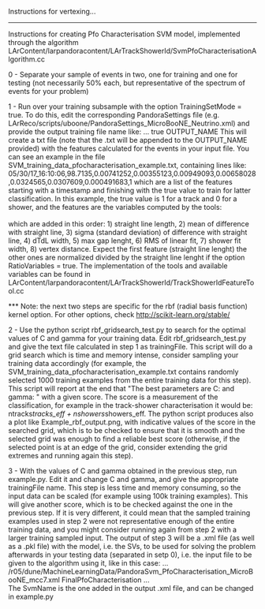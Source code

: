 Instructions for vertexing... 

********************************************************

Instructions for creating Pfo Characterisation SVM model, 
implemented through the algorithm LArContent/larpandoracontent/LArTrackShowerId/SvmPfoCharacterisationAlgorithm.cc


0 - Separate your sample of events in two, one for training and one for testing (not necessarily 50% each, but representative of the spectrum of events for your problem)

1 - Run over your training subsample with the option TrainingSetMode = true. To do this, edit the corresponding PandoraSettings file (e.g. LArReco/scripts/uboone/PandoraSettings_MicroBooNE_Neutrino.xml) and provide the output training file name like: 
     <algorithm type = "LArSVMClusterCharacterisation">
     ...
     <TrainingSetMode>true</TrainingSetMode>
     <TrainingOutputFileName>OUTPUT_NAME</TrainingOutputFileName>
This will create a txt file (note that the .txt will be appended to the OUTPUT_NAME provided) with the features calculated for the events in your input file. You can see an example in the file SVM_training_data_pfocharacterisation_example.txt, containing lines like: 
     05/30/17_16:10:06,98.7135,0.00741252,0.00355123,0.00949093,0.00658028,0.0324565,0.0307609,0.000491683,1
which are a list of the features starting with a timestamp and finishing with the true value to train for latter classification. In this example, the true value is 1 for a track and 0 for a shower, and the features are the variables computed by the tools:
      <FeatureTools>                                                                                                            
      	<tool type = "LArLinearFitFeatureTool"/>
	<tool type = "LArShowerFitFeatureTool"/>
	<tool type = "LArVertexDistanceFeatureTool"/>
      </FeatureTools>	
which are added in this order: 1) straight line length, 2) mean of difference with straight line, 3) sigma (standard deviation) of difference with straight line, 4) dTdL width, 5) max gap lenght, 6) RMS of linear fit, 7) shower fit width, 8) vertex distance. Expect the first feature (straight line lenght) the other ones are normalized divided by the straight line lenght if the option RatioVariables = true. 
The implementation of the tools and available variables can be found in LArContent/larpandoracontent/LArTrackShowerId/TrackShowerIdFeatureTool.cc

*** Note: the next two steps are specific for the rbf (radial basis function) kernel option. For other options, check http://scikit-learn.org/stable/

2 - Use the python script rbf_gridsearch_test.py to search for the optimal values of C and gamma for your training data. Edit rbf_gridsearch_test.py and give the text file calculated in step 1 as trainingFile. This script will do a grid search which is time and memory intense, consider sampling your training data accordingly (for example, the SVM_training_data_pfocharacterisation_example.txt contains randomly selected 1000 training examples from the entire training data for this step). This script will report at the end that "The best parameters are C: and gamma: " with a given score. The score is a measurement of the classification, for example in the track-shower characterisation it would be: ntracks*tracks_eff + nshowers*showers_eff. The python script produces also a plot like Example_rbf_output.png, with indicative values of the score in the searched grid, which is to be checked to ensure that it is smooth and the selected grid was enough to find a reliable best score (otherwise, if the selected point is at an edge of the grid, consider extending the grid extremes and running again this step).

3 - With the values of C and gamma obtained in the previous step, run example.py. Edit it and change C and gamma, and give the appropriate trainingFile name.
This step is less time and memory consuming, so the input data can be scaled (for example using 100k training examples). This will give another score, which is to be checked against the one in the previous step. If it is very different, it could mean that the sampled training examples used in step 2 were not representative enough of the entire training data, and you might consider running again from step 2 with a larger training sampled input. The output of step 3 will be a .xml file (as well as a .pkl file) with the model, i.e. the SVs, to be used for solving the problem afterwards in your testing data (separated in setp 0), i.e. the input file to be given to the algorithm using it, like in this case: 
     <algorithm type = "LArSvmPfoCharacterisation">
     		...
                <SvmFileName>/r05/dune/MachineLearningData/PandoraSvm_PfoCharacterisation_MicroBooNE_mcc7.xml</SvmFileName>
                <SvmName>FinalPfoCharacterisation</SvmName>
		...		
The SvmName is the one added in the output .xml file, and can be changed in example.py 
      			 